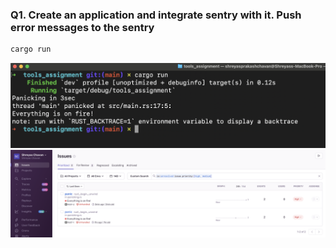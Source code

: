 ### Q1. Create an application and integrate sentry with it. Push error messages to the sentry
```bash
cargo run
```
![term_output](./screenshots/term_output.png)
![sentry](./screenshots/sentry.png)
